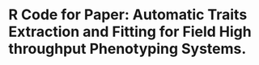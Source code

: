 # R Code for Paper: Automatic Traits Extraction and Fitting for Field High throughput Phenotyping Systems.
